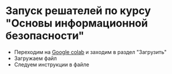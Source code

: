 # Запуск решателей по курсу "Основы информационной безопасности"

+ Переходим на [Google colab] и заходим в раздел "Загрузить"
+ Загружаем файл
+ Следуем инструкции в файле

[Google colab]: https://colab.research.google.com/
